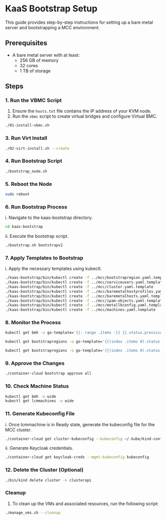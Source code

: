 # KaaS Bootstrap Setup

This guide provides step-by-step instructions for setting up a bare metal server and bootstrapping a MCC environment.

## Prerequisites

- A bare metal server with at least:
  - 256 GB of memory
  - 32 cores
  - 1 TB of storage

## Steps

### 1. Run the VBMC Script

1. Ensure the `hosts.txt` file contains the IP address of your KVM node.
2. Run the `vbmc` script to create virtual bridges and configure Virtual BMC.

```bash
./01-install-vbmc.sh
```

### 3. Run Virt Install

```bash
./02-virt-install.sh --create
```

### 4. Run Bootstrap Script

```bash
./bootstrap_node.sh
```

### 5. Reboot the Node

```bash
sudo reboot
```

### 6.  Run Bootstrap Process

  i. Navigate to the kaas-bootstrap directory.

   ```bash
   cd kaas-bootstrap
   ```
 ii. Execute the bootstrap script.

   ```bash
   ./bootstrap.sh bootstrapv2
   ```

### 7. Apply Templates to Bootstrap

 i. Apply the necessary templates using kubectl.

   ```bash
   ./kaas-bootstrap/bin/kubectl create -f ../mcc/bootstrapregion.yaml.template
   ./kaas-bootstrap/bin/kubectl create -f ../mcc/serviceusers.yaml.template
   ./kaas-bootstrap/bin/kubectl create -f ../mcc/cluster.yaml.template
   ./kaas-bootstrap/bin/kubectl create -f ../mcc/baremetalhostprofiles.yaml.template
   ./kaas-bootstrap/bin/kubectl create -f ../mcc/baremetalhosts.yaml.template
   ./kaas-bootstrap/bin/kubectl create -f ../mcc/ipam-objects.yaml.template
   ./kaas-bootstrap/bin/kubectl create -f ../mcc/metallbconfig.yaml.template
   ./kaas-bootstrap/bin/kubectl create -f ../mcc/machines.yaml.template
   ```

### 8. Monitor the Process

  ```bash
  kubectl get bmh -o go-template='{{- range .items -}} {{.status.provisioning.state}}{{"\n"}} {{- end -}}'

  kubectl get bootstrapregions -o go-template='{{(index .items 0).status.ready}}{{"\n"}}'

  kubectl get bootstrapregions -o go-template='{{(index .items 0).status.conditions}}{{"\n"}}'
  ```

### 9. Approve the Changes

  ```bash
  ./container-cloud bootstrap approve all
  ```

### 10. Check Machine Status

 ```bash
 kubectl get bmh -o wide
 kubectl get lcmmachines -o wide
 ```

### 11. Generate Kubeconfig File

  i. Once lcmmachine is in Ready state, generate the kubeconfig file for the MCC cluster.

  ```bash
  ./container-cloud get cluster-kubeconfig --kubeconfig ~/.kube/kind-config-clusterapi --cluster-name kaas-mgmt
  ```
  
  ii. Generate Keycloak credentials.

  ```bash
  ./container-cloud get keycloak-creds --mgmt-kubeconfig kubeconfig
  ```

### 12.  Delete the Cluster (Optional)

 ```bash
 ./bin/kind delete cluster -n clusterapi
 ```

### Cleanup

1. To clean up the VMs and associated resources, run the following script:

```bash
./manage_vms.sh --cleanup
```
